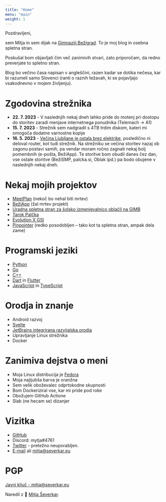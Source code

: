 ```yaml
---
title: "Home"
menu: "main"
weight: 1
---
```


Pozdravljeni,

sem Mitja in sem dijak na [Gimnaziji Bežigrad](https://gimb.org). To je moj blog in osebna spletna stran.

Poskušal bom objavljati čim več zanimivih stvari, zato priporočam, da redno preverjate to spletno stran.

Blog bo večino časa napisan v angleščini, razen kadar se dotika nečesa, kar bi razumeli samo Slovenci (ranti o raznih težavah, ki se pojavljajo vsakodnevno v mojem življenju).

# Zgodovina strežnika
- **22. 7. 2023** - V naslednjih nekaj dneh lahko pride do motenj pri dostopu do storitev zaradi menjave internetnega ponudnika (Telemach -> A1)
- **15. 7. 2023** - Strežnik sem nadgradil s 4TB trdim diskom, kateri mi omogoča dodatne varnostne kopije
- **16. 5. 2023** - [Večina Ljubljane je ostala brez elektrike](https://www.24ur.com/novice/crna-kronika/vecji-izpad-elektrike-vozilo-trcilo-v-transformatorsko-postajo-na-zalah.html), posledično ni deloval router, kot tudi strežnik. Na strežniku se večina storitev nazaj ob zagonu postavi samih, pa vendar moram ročno zagnati nekaj bolj pomembnih (e-pošta, BežiApp). Te storitve bom obudil danes čez dan, vse ostale storitve (BežiSMP, palcka.si, Oblak ipd.) pa bodo obujene v naslednjih nekaj dneh.

# Nekaj mojih projektov
- [MeetPlan](https://meetplan.si) (nekoč bo nehal biti mrtev)
- [BežiApp](https://beziapp.si) (žal mrtev projekt)
- [Uradna spletna stran za šolsko izmenjevalnico oblačil na GIMB](https://izmenjevalnica.gimb.org)
- [Tarok Palčka](https://palcka.si)
- [Evolution X GSI](https://github.com/mytja/treble_evo)
- [Pinpointer](https://github.com/mytja/pinpointer) (redko posodobljen – tako kot ta spletna stran, ampak dela zame)

# Programski jeziki
- [Python](https://www.python.org/)
- [Go](https://go.dev)
- [C++](https://en.cppreference.com/w/)
- [Dart](https://dart.dev/) in [Flutter](https://flutter.dev/)
- [JavaScript](https://en.wikipedia.org/wiki/JavaScript) in [TypeScript](https://www.typescriptlang.org/)

# Orodja in znanje
- Android razvoj
- [Svelte](https://svelte.dev)
- [JetBrains integrirana razvijalska orodja](https://www.jetbrains.com/)
- Upravljanje Linux strežnika
- Docker

# Zanimiva dejstva o meni
- Moja Linux distribucija je [Fedora](https://getfedora.org/)
- Moja najljubša barva je oranžna
- Sem velik oboževalec odprtokodne skupnosti
- Bom Dockeriziral vse, kar mi pride pod roke
- Obožujem GitHub Actione
- Slab (ne hecam se) dizanjer

# Vizitka
- [GitHub](https://github.com/mytja)
- Discord: mytja#4761
- [Twitter](https://twitter.com/mytjadev) - pretežno neuporabljen.
- [E-mail](mailto:mytja@protonmail.com) ali [mitja@severkar.eu](mailto:mitja@severkar.eu)

# PGP
[Javni ključ - mitja@severkar.eu](/mitja%40severkar.txt)

Naredil z 💟 [Mitja Ševerkar](https://severkar.eu).
